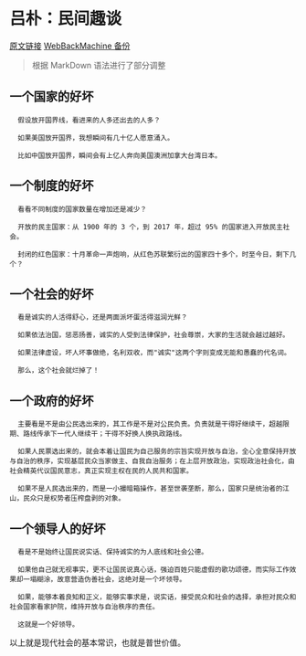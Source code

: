 # 吕朴：民间趣谈

[原文链接](https://2newcenturynet.blogspot.com/2022/05/blog-post_16.html) [WebBackMachine 备份](https://web.archive.org/web/20220516191957/https://2newcenturynet.blogspot.com/2022/05/blog-post_16.html)

>根据 MarkDown 语法进行了部分调整

## 一个国家的好坏

      假设放开国界线，看进来的人多还出去的人多？

      如果美国放开国界，我想瞬间有几十亿人愿意涌入。

      比如中国放开国界，瞬间会有上亿人奔向美国澳洲加拿大台湾日本。

## 一个制度的好坏

      看看不同制度的国家数量在增加还是减少？

      开放的民主国家：从 1900 年的 3 个，到 2017 年，超过 95% 的国家进入开放民主社会。

      封闭的红色国家：十月革命一声炮响，从红色苏联繁衍出的国家四十多个，时至今日，剩下几个？

## 一个社会的好坏

      看是诚实的人活得舒心，还是两面派坏蛋活得滋润光鲜？

      如果依法治国，惩恶扬善，诚实的人受到法律保护，社会尊崇，大家的生活就会越过越好。

      如果法律虚设，坏人坏事做绝，名利双收，而"诚实"这两个字则变成无能和愚蠢的代名词。

      那么，这个社会就烂掉了！

## 一个政府的好坏

      主要看是不是由公民选出来的，其工作是不是对公民负责。负责就是干得好继续干，超越限期、路线传承下一代人继续干；干得不好换人换执政路线。

      如果人民票选出来的，就会本着让国民为自己服务的宗旨实现开放与自治，全心全意保持开放与自治的秩序，实现基层民众当家做主、自我自治服务；在上层开放政治，实现政治社会化，由社会精英代议国民意志，真正实现主权在民的人民共和国家。

      如果不是人民选出来的，而是一小撮暗箱操作，甚至世袭垄断，那么，国家只是统治者的江山，民众只是权势者压榨盘剥的对象。

## 一个领导人的好坏

      看是不是始终让国民说实话、保持诚实的为人底线和社会公德。

      如果他自己就无视事实，更不让国民说真心话，强迫百姓只能虚假的歌功颂德，而实际工作效果却一塌糊涂，故意营造伪善社会，这绝对是一个坏领导。

      如果，能够本着良知和正义，能够实事求是，说实话，接受民众和社会的选择，承担对民众和社会国家看家护院，维持开放与自治秩序的责任。
        
      这就是一个好领导。

以上就是现代社会的基本常识，也就是普世价值。
